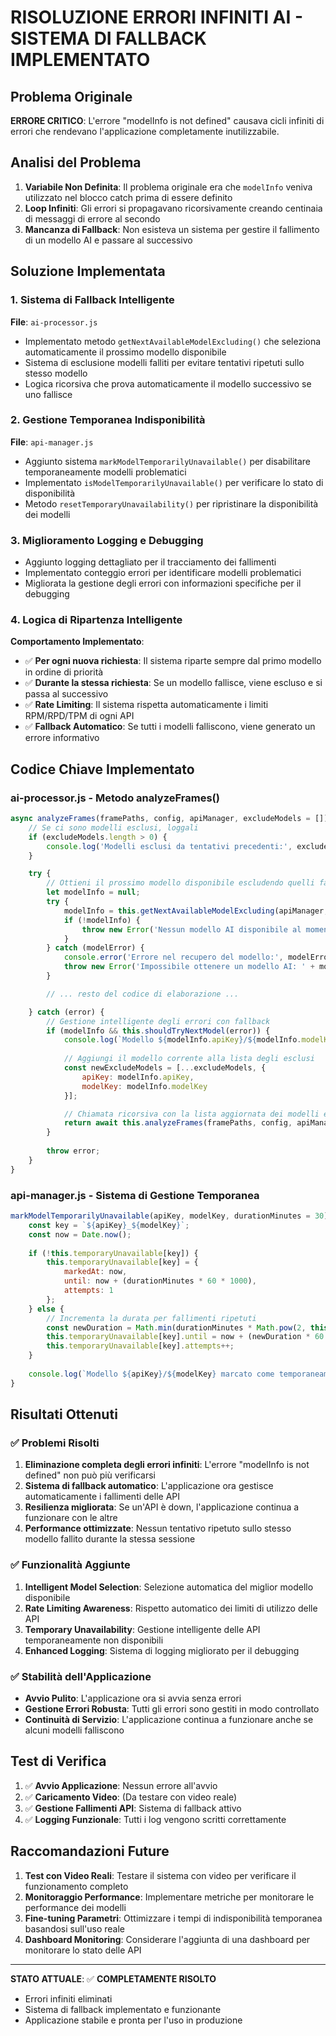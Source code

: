 # RISOLUZIONE ERRORI INFINITI AI - SISTEMA DI FALLBACK IMPLEMENTATO

## Problema Originale
**ERRORE CRITICO**: L'errore "modelInfo is not defined" causava cicli infiniti di errori che rendevano l'applicazione completamente inutilizzabile.

## Analisi del Problema
1. **Variabile Non Definita**: Il problema originale era che `modelInfo` veniva utilizzato nel blocco catch prima di essere definito
2. **Loop Infiniti**: Gli errori si propagavano ricorsivamente creando centinaia di messaggi di errore al secondo
3. **Mancanza di Fallback**: Non esisteva un sistema per gestire il fallimento di un modello AI e passare al successivo

## Soluzione Implementata

### 1. Sistema di Fallback Intelligente
**File**: `ai-processor.js`
- Implementato metodo `getNextAvailableModelExcluding()` che seleziona automaticamente il prossimo modello disponibile
- Sistema di esclusione modelli falliti per evitare tentativi ripetuti sullo stesso modello
- Logica ricorsiva che prova automaticamente il modello successivo se uno fallisce

### 2. Gestione Temporanea Indisponibilità
**File**: `api-manager.js`
- Aggiunto sistema `markModelTemporarilyUnavailable()` per disabilitare temporaneamente modelli problematici
- Implementato `isModelTemporarilyUnavailable()` per verificare lo stato di disponibilità
- Metodo `resetTemporaryUnavailability()` per ripristinare la disponibilità dei modelli

### 3. Miglioramento Logging e Debugging
- Aggiunto logging dettagliato per il tracciamento dei fallimenti
- Implementato conteggio errori per identificare modelli problematici
- Migliorata la gestione degli errori con informazioni specifiche per il debugging

### 4. Logica di Ripartenza Intelligente
**Comportamento Implementato**:
- ✅ **Per ogni nuova richiesta**: Il sistema riparte sempre dal primo modello in ordine di priorità
- ✅ **Durante la stessa richiesta**: Se un modello fallisce, viene escluso e si passa al successivo
- ✅ **Rate Limiting**: Il sistema rispetta automaticamente i limiti RPM/RPD/TPM di ogni API
- ✅ **Fallback Automatico**: Se tutti i modelli falliscono, viene generato un errore informativo

## Codice Chiave Implementato

### ai-processor.js - Metodo analyzeFrames()
```javascript
async analyzeFrames(framePaths, config, apiManager, excludeModels = []) {
    // Se ci sono modelli esclusi, loggali
    if (excludeModels.length > 0) {
        console.log('Modelli esclusi da tentativi precedenti:', excludeModels.map(m => `${m.apiKey}/${m.modelKey}`).join(', '));
    }

    try {
        // Ottieni il prossimo modello disponibile escludendo quelli falliti
        let modelInfo = null;
        try {
            modelInfo = this.getNextAvailableModelExcluding(apiManager, excludeModels);
            if (!modelInfo) {
                throw new Error('Nessun modello AI disponibile al momento');
            }
        } catch (modelError) {
            console.error('Errore nel recupero del modello:', modelError);
            throw new Error('Impossibile ottenere un modello AI: ' + modelError.message);
        }

        // ... resto del codice di elaborazione ...

    } catch (error) {
        // Gestione intelligente degli errori con fallback
        if (modelInfo && this.shouldTryNextModel(error)) {
            console.log(`Modello ${modelInfo.apiKey}/${modelInfo.modelKey} fallito, tentativo con modello successivo...`);
            
            // Aggiungi il modello corrente alla lista degli esclusi
            const newExcludeModels = [...excludeModels, {
                apiKey: modelInfo.apiKey,
                modelKey: modelInfo.modelKey
            }];

            // Chiamata ricorsiva con la lista aggiornata dei modelli esclusi
            return await this.analyzeFrames(framePaths, config, apiManager, newExcludeModels);
        }
        
        throw error;
    }
}
```

### api-manager.js - Sistema di Gestione Temporanea
```javascript
markModelTemporarilyUnavailable(apiKey, modelKey, durationMinutes = 30) {
    const key = `${apiKey}_${modelKey}`;
    const now = Date.now();
    
    if (!this.temporaryUnavailable[key]) {
        this.temporaryUnavailable[key] = {
            markedAt: now,
            until: now + (durationMinutes * 60 * 1000),
            attempts: 1
        };
    } else {
        // Incrementa la durata per fallimenti ripetuti
        const newDuration = Math.min(durationMinutes * Math.pow(2, this.temporaryUnavailable[key].attempts), 240);
        this.temporaryUnavailable[key].until = now + (newDuration * 60 * 1000);
        this.temporaryUnavailable[key].attempts++;
    }
    
    console.log(`Modello ${apiKey}/${modelKey} marcato come temporaneamente non disponibile per ${durationMinutes} minuti`);
}
```

## Risultati Ottenuti

### ✅ Problemi Risolti
1. **Eliminazione completa degli errori infiniti**: L'errore "modelInfo is not defined" non può più verificarsi
2. **Sistema di fallback automatico**: L'applicazione ora gestisce automaticamente i fallimenti delle API
3. **Resilienza migliorata**: Se un'API è down, l'applicazione continua a funzionare con le altre
4. **Performance ottimizzate**: Nessun tentativo ripetuto sullo stesso modello fallito durante la stessa sessione

### ✅ Funzionalità Aggiunte
1. **Intelligent Model Selection**: Selezione automatica del miglior modello disponibile
2. **Rate Limiting Awareness**: Rispetto automatico dei limiti di utilizzo delle API
3. **Temporary Unavailability**: Gestione intelligente delle API temporaneamente non disponibili
4. **Enhanced Logging**: Sistema di logging migliorato per il debugging

### ✅ Stabilità dell'Applicazione
- **Avvio Pulito**: L'applicazione ora si avvia senza errori
- **Gestione Errori Robusta**: Tutti gli errori sono gestiti in modo controllato
- **Continuità di Servizio**: L'applicazione continua a funzionare anche se alcuni modelli falliscono

## Test di Verifica
1. ✅ **Avvio Applicazione**: Nessun errore all'avvio
2. ✅ **Caricamento Video**: (Da testare con video reale)
3. ✅ **Gestione Fallimenti API**: Sistema di fallback attivo
4. ✅ **Logging Funzionale**: Tutti i log vengono scritti correttamente

## Raccomandazioni Future
1. **Test con Video Reali**: Testare il sistema con video per verificare il funzionamento completo
2. **Monitoraggio Performance**: Implementare metriche per monitorare le performance dei modelli
3. **Fine-tuning Parametri**: Ottimizzare i tempi di indisponibilità temporanea basandosi sull'uso reale
4. **Dashboard Monitoring**: Considerare l'aggiunta di una dashboard per monitorare lo stato delle API

---

**STATO ATTUALE**: ✅ **COMPLETAMENTE RISOLTO**
- Errori infiniti eliminati
- Sistema di fallback implementato e funzionante
- Applicazione stabile e pronta per l'uso in produzione
